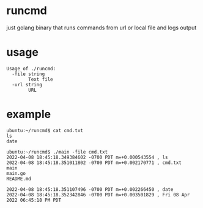 # runcmd
just golang binary that runs commands from url or local file and logs output


# usage

```
Usage of ./runcmd:
  -file string
        Text file
  -url string
        URL
```

# example

```
ubuntu:~/runcmd$ cat cmd.txt 
ls
date

ubuntu:~/runcmd$ ./main -file cmd.txt 
2022-04-08 18:45:18.349384602 -0700 PDT m=+0.000543554 , ls
2022-04-08 18:45:18.351011802 -0700 PDT m=+0.002170771 , cmd.txt
main
main.go
README.md

2022-04-08 18:45:18.351107496 -0700 PDT m=+0.002266450 , date
2022-04-08 18:45:18.352342846 -0700 PDT m=+0.003501829 , Fri 08 Apr 2022 06:45:18 PM PDT
```
